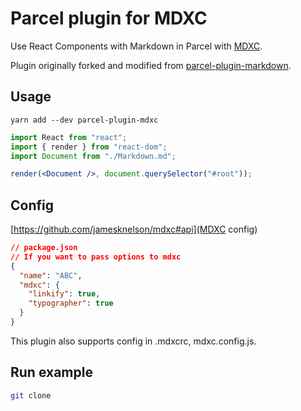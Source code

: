 # Parcel plugin for MDXC

Use React Components with Markdown in Parcel with [MDXC](https://github.com/jamesknelson/mdxc).

Plugin originally forked and modified from [parcel-plugin-markdown](https://github.com/gongpeione/parcel-plugin-markdown).

## Usage

```
yarn add --dev parcel-plugin-mdxc
```

```jsx
import React from "react";
import { render } from "react-dom";
import Document from "./Markdown.md";

render(<Document />, document.querySelector("#root"));
```

## Config

[https://github.com/jamesknelson/mdxc#api](MDXC config)

```json
// package.json
// If you want to pass options to mdxc
{
  "name": "ABC",
  "mdxc": {
    "linkify": true,
    "typographer": true
  }
}
```

This plugin also supports config in .mdxcrc, mdxc.config.js.

## Run example

```bash
git clone
```
